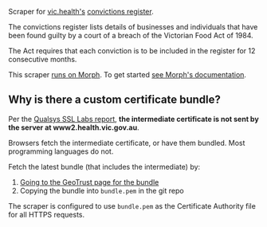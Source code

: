 Scraper for [vic.health's](https://www2.health.vic.gov.au/) [convictions register](https://www2.health.vic.gov.au/public-health/food-safety/convictions-register).

The convictions register lists details of businesses and individuals that have been found guilty by a court of a breach of the Victorian Food Act of 1984.

The Act requires that each conviction is to be included in the register for 12 consecutive months.

This scraper [runs on Morph](https://morph.io/auxesis/vic_health_register_of_convictions). To get started [see Morph's documentation](https://morph.io/documentation).

## Why is there a custom certificate bundle?

Per the [Qualsys SSL Labs report](https://www.ssllabs.com/ssltest/analyze.html?d=www2.health.vic.gov.au), **the intermediate certificate is not sent by the server at www2.health.vic.gov.au**.

Browsers fetch the intermediate certificate, or have them bundled. Most programming languages do not.

Fetch the latest bundle (that includes the intermediate) by:

1. [Going to the GeoTrust page for the bundle](https://knowledge.geotrust.com/support/knowledge-base/index?page=content&actp=CROSSLINK&id=SO24877)
2. Copying the bundle into `bundle.pem` in the git repo

The scraper is configured to use `bundle.pem` as the Certificate Authority file for all HTTPS requests.
